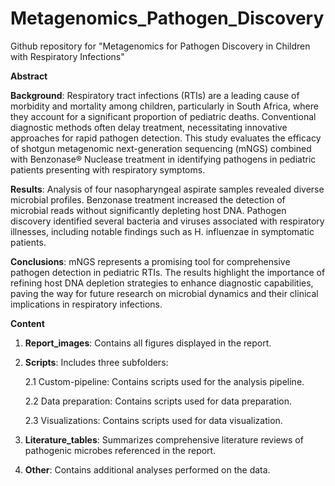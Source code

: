 # Metagenomics_Pathogen_Discovery

Github repository for "Metagenomics for Pathogen Discovery in Children with Respiratory Infections"

**Abstract**

**Background**: Respiratory tract infections (RTIs) are a leading cause of morbidity and mortality among children, particularly in South Africa, where they account for a significant proportion of pediatric deaths. Conventional diagnostic methods often delay treatment, necessitating innovative approaches for rapid pathogen detection. This study evaluates the efficacy of shotgun metagenomic next-generation sequencing (mNGS) combined with Benzonase® Nuclease treatment in identifying pathogens in pediatric patients presenting with respiratory symptoms.

**Results**:  Analysis of four nasopharyngeal aspirate samples revealed diverse microbial profiles. Benzonase treatment increased the detection of microbial reads without significantly depleting host DNA. Pathogen discovery identified several bacteria and viruses associated with respiratory illnesses, including notable findings such as H. influenzae in symptomatic patients.

**Conclusions**: mNGS represents a promising tool for comprehensive pathogen detection in pediatric RTIs. The results highlight the importance of refining host DNA depletion strategies to enhance diagnostic capabilities, paving the way for future research on microbial dynamics and their clinical implications in respiratory infections.

**Content**
1. **Report_images**: Contains all figures displayed in the report.
2. **Scripts**: Includes three subfolders:

   2.1 Custom-pipeline: Contains scripts used for the analysis pipeline. 

   2.2 Data preparation: Contains scripts used for data preparation. 

   2.3 Visualizations: Contains scripts used for data visualization.
4. **Literature_tables**: Summarizes comprehensive literature reviews of pathogenic microbes referenced in the report.
5. **Other**: Contains additional analyses performed on the data.
